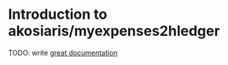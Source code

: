 # Introduction to akosiaris/myexpenses2hledger

TODO: write [great documentation](http://jacobian.org/writing/what-to-write/)
